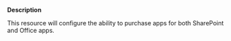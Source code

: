 **Description**

This resource will configure the ability to purchase apps for both SharePoint and Office apps.
